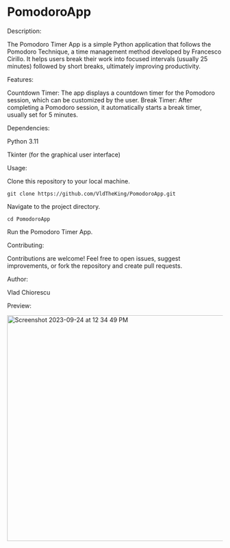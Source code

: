 # PomodoroApp

Description:

The Pomodoro Timer App is a simple Python application that follows the Pomodoro Technique, a time management method developed by Francesco Cirillo. It helps users break their work into focused intervals (usually 25 minutes) followed by short breaks, ultimately improving productivity.

Features:

Countdown Timer: The app displays a countdown timer for the Pomodoro session, which can be customized by the user.
Break Timer: After completing a Pomodoro session, it automatically starts a break timer, usually set for 5 minutes.

Dependencies:

Python 3.11

Tkinter (for the graphical user interface)

Usage:

Clone this repository to your local machine.

```git clone https://github.com/VldTheKing/PomodoroApp.git```

Navigate to the project directory.

```cd PomodoroApp```

Run the Pomodoro Timer App.

Contributing:

Contributions are welcome! Feel free to open issues, suggest improvements, or fork the repository and create pull requests.

Author:

Vlad Chiorescu

Preview:

<img width="526" alt="Screenshot 2023-09-24 at 12 34 49 PM" src="https://github.com/VldTheKing/PomodoroApp/assets/69807993/44ea3fa1-434b-4bce-b8ac-cde3d3811d5a">

